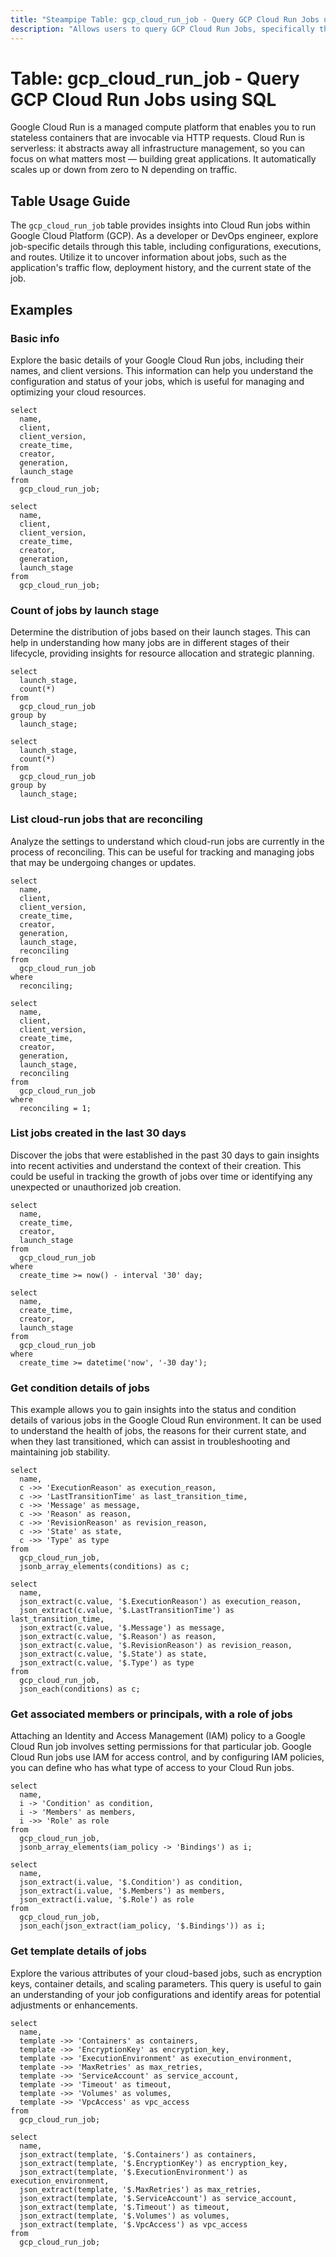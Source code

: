 ```yaml
---
title: "Steampipe Table: gcp_cloud_run_job - Query GCP Cloud Run Jobs using SQL"
description: "Allows users to query GCP Cloud Run Jobs, specifically the configurations, revisions, and routes, providing insights into the application's traffic flow and deployment history."
---
```


# Table: gcp_cloud_run_job - Query GCP Cloud Run Jobs using SQL

Google Cloud Run is a managed compute platform that enables you to run stateless containers that are invocable via HTTP requests. Cloud Run is serverless: it abstracts away all infrastructure management, so you can focus on what matters most — building great applications. It automatically scales up or down from zero to N depending on traffic.

## Table Usage Guide

The `gcp_cloud_run_job` table provides insights into Cloud Run jobs within Google Cloud Platform (GCP). As a developer or DevOps engineer, explore job-specific details through this table, including configurations, executions, and routes. Utilize it to uncover information about jobs, such as the application's traffic flow, deployment history, and the current state of the job.

## Examples

### Basic info
Explore the basic details of your Google Cloud Run jobs, including their names, and client versions. This information can help you understand the configuration and status of your jobs, which is useful for managing and optimizing your cloud resources.

```sql+postgres
select
  name,
  client,
  client_version,
  create_time,
  creator,
  generation,
  launch_stage
from
  gcp_cloud_run_job;
```

```sql+sqlite
select
  name,
  client,
  client_version,
  create_time,
  creator,
  generation,
  launch_stage
from
  gcp_cloud_run_job;
```

### Count of jobs by launch stage
Determine the distribution of jobs based on their launch stages. This can help in understanding how many jobs are in different stages of their lifecycle, providing insights for resource allocation and strategic planning.

```sql+postgres
select
  launch_stage,
  count(*)
from
  gcp_cloud_run_job
group by
  launch_stage;
```

```sql+sqlite
select
  launch_stage,
  count(*)
from
  gcp_cloud_run_job
group by
  launch_stage;
```

### List cloud-run jobs that are reconciling
Analyze the settings to understand which cloud-run jobs are currently in the process of reconciling. This can be useful for tracking and managing jobs that may be undergoing changes or updates.

```sql+postgres
select
  name,
  client,
  client_version,
  create_time,
  creator,
  generation,
  launch_stage,
  reconciling
from
  gcp_cloud_run_job
where
  reconciling;
```

```sql+sqlite
select
  name,
  client,
  client_version,
  create_time,
  creator,
  generation,
  launch_stage,
  reconciling
from
  gcp_cloud_run_job
where
  reconciling = 1;
```

### List jobs created in the last 30 days
Discover the jobs that were established in the past 30 days to gain insights into recent activities and understand the context of their creation. This could be useful in tracking the growth of jobs over time or identifying any unexpected or unauthorized job creation.

```sql+postgres
select
  name,
  create_time,
  creator,
  launch_stage
from
  gcp_cloud_run_job
where
  create_time >= now() - interval '30' day;
```

```sql+sqlite
select
  name,
  create_time,
  creator,
  launch_stage
from
  gcp_cloud_run_job
where
  create_time >= datetime('now', '-30 day');
```

### Get condition details of jobs
This example allows you to gain insights into the status and condition details of various jobs in the Google Cloud Run environment. It can be used to understand the health of jobs, the reasons for their current state, and when they last transitioned, which can assist in troubleshooting and maintaining job stability.

```sql+postgres
select
  name,
  c ->> 'ExecutionReason' as execution_reason,
  c ->> 'LastTransitionTime' as last_transition_time,
  c ->> 'Message' as message,
  c ->> 'Reason' as reason,
  c ->> 'RevisionReason' as revision_reason,
  c ->> 'State' as state,
  c ->> 'Type' as type
from
  gcp_cloud_run_job,
  jsonb_array_elements(conditions) as c;
```

```sql+sqlite
select
  name,
  json_extract(c.value, '$.ExecutionReason') as execution_reason,
  json_extract(c.value, '$.LastTransitionTime') as last_transition_time,
  json_extract(c.value, '$.Message') as message,
  json_extract(c.value, '$.Reason') as reason,
  json_extract(c.value, '$.RevisionReason') as revision_reason,
  json_extract(c.value, '$.State') as state,
  json_extract(c.value, '$.Type') as type
from
  gcp_cloud_run_job,
  json_each(conditions) as c;
```

### Get associated members or principals, with a role of jobs
Attaching an Identity and Access Management (IAM) policy to a Google Cloud Run job involves setting permissions for that particular job. Google Cloud Run jobs use IAM for access control, and by configuring IAM policies, you can define who has what type of access to your Cloud Run jobs.

```sql+postgres
select
  name,
  i -> 'Condition' as condition,
  i -> 'Members' as members,
  i ->> 'Role' as role
from
  gcp_cloud_run_job,
  jsonb_array_elements(iam_policy -> 'Bindings') as i;
```

```sql+sqlite
select
  name,
  json_extract(i.value, '$.Condition') as condition,
  json_extract(i.value, '$.Members') as members,
  json_extract(i.value, '$.Role') as role
from
  gcp_cloud_run_job,
  json_each(json_extract(iam_policy, '$.Bindings')) as i;
```

### Get template details of jobs
Explore the various attributes of your cloud-based jobs, such as encryption keys, container details, and scaling parameters. This query is useful to gain an understanding of your job configurations and identify areas for potential adjustments or enhancements.

```sql+postgres
select
  name,
  template ->> 'Containers' as containers,
  template ->> 'EncryptionKey' as encryption_key,
  template ->> 'ExecutionEnvironment' as execution_environment,
  template ->> 'MaxRetries' as max_retries,
  template ->> 'ServiceAccount' as service_account,
  template ->> 'Timeout' as timeout,
  template ->> 'Volumes' as volumes,
  template ->> 'VpcAccess' as vpc_access
from
  gcp_cloud_run_job;
```

```sql+sqlite
select
  name,
  json_extract(template, '$.Containers') as containers,
  json_extract(template, '$.EncryptionKey') as encryption_key,
  json_extract(template, '$.ExecutionEnvironment') as execution_environment,
  json_extract(template, '$.MaxRetries') as max_retries,
  json_extract(template, '$.ServiceAccount') as service_account,
  json_extract(template, '$.Timeout') as timeout,
  json_extract(template, '$.Volumes') as volumes,
  json_extract(template, '$.VpcAccess') as vpc_access
from
  gcp_cloud_run_job;
```
